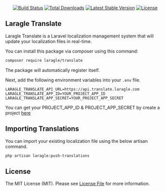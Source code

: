<p align="center">
<a href="https://travis-ci.org/laravel/framework"><img src="https://travis-ci.org/laravel/framework.svg" alt="Build Status"></a>
<a href="https://packagist.org/packages/laravel/framework"><img src="https://poser.pugx.org/laravel/framework/d/total.svg" alt="Total Downloads"></a>
<a href="https://packagist.org/packages/laravel/framework"><img src="https://poser.pugx.org/laravel/framework/v/stable.svg" alt="Latest Stable Version"></a>
<a href="https://packagist.org/packages/laravel/framework"><img src="https://poser.pugx.org/laravel/framework/license.svg" alt="License"></a>
</p>

## Laragle Translate
Laragle Translate is a Laravel localization management system that will update your localization files in real-time.

You can install this package via composer using this command:

```bash
composer require laragle/translate
```

The package will automatically register itself.

Next, add the following environment variables into your `.env` file.

```env
LARAGLE_TRANSLATE_API_URL=https://api.translate.laragle.com
LARAGLE_TRANSLATE_APP_ID=YOUR_PROJECT_APP_ID
LARAGLE_TRANSLATE_APP_SECRET=YOUR_PROJECT_APP_SECRET
```

You can get your PROJECT_APP_ID & PROJECT_APP_SECRET by create a project [here](https://translate.laragle.com)

## Importing Translations

You can import your existing localization file using the below artisan command.

```bash
php artisan laragle:push-translations
```

## License

The MIT License (MIT). Please see [License File](LICENSE) for more information.
